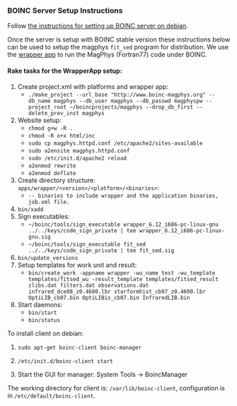 ### BOINC Server Setup Instructions

Follow [the instructions for setting up BOINC server on debian](http://wiki.debian.org/BOINC/ServerGuide/).

Once the server is setup with BOINC stable version these instructions below can be used to setup the magphys `fit_sed` program for distribution. We use the [wrapper app](http://wiki.debian.org/BOINC/ServerGuide/WrapperApp) to run the MagPhys (Fortran77) code under BOINC.

#### Rake tasks for the WrapperApp setup:

1. Create project.xml with platforms and wrapper app:
   * `./make_project --url_base "http://www.boinc-magphys.org" --db_name magphys --db_user magphys --db_passwd magphyspw --project_root ~/boincprojects/magphys --drop_db_first --delete_prev_inst magphys`
2. Website setup:
   * `chmod g+w -R .`
   * `chmod -R o+x html/inc`
   * `sudo cp magphys.httpd.conf /etc/apache2/sites-available`
   * `sudo a2ensite magphys.httpd.conf`
   * `sudo /etc/init.d/apache2 reload`
   * `a2enmod rewrite`
   * `a2enmod deflate`
3. Create directory structure: `apps/wrapper/<version>/<platform>/<binaries>`:
   * `-- binaries to include wrapper and the application binaries, job.xml file.`
4. `bin/xadd`
5. Sign executables:
   * `~/boinc/tools/sign_executable wrapper_6.12_i686-pc-linux-gnu ../../keys/code_sign_private | tee wrapper_6.12_i686-pc-linux-gnu.sig`
   * `~/boinc/tools/sign_executable fit_sed ../../keys/code_sign_private | tee fit_sed.sig`
6. `bin/update_versions`
7. Setup templates for work unit and result:
   * `bin/create_work -appname wrapper -wu_name test -wu_template templates/fitsed_wu -result_template templates/fitsed_result zlibs.dat filters.dat observations.dat infrared_dce08_z0.4600.lbr starformhist_cb07_z0.4600.lbr OptiLIB_cb07.bin OptiLIBis_cb07.bin InfraredLIB.bin`
8. Start daemons:
   * `bin/start`
   * `bin/status`

To install client on debian:

1. `sudo apt-get boinc-client boinc-manager`

2. `/etc/init.d/boinc-client start`

3. Start the GUI for manager: System Tools -> BoincManager

The working directory for client is: `/var/lib/boinc-client`, configuration is in `/etc/default/boinc-client`.

